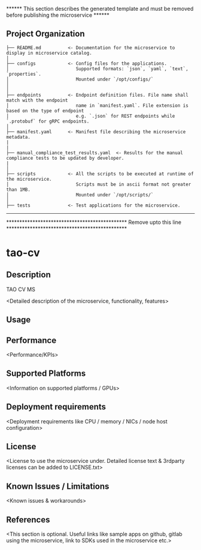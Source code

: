 ****** This section describes the generated template and must be removed before publishing the microservice ******

Project Organization
------------

    ├── README.md          <- Documentation for the microservice to display in microservice catalog.
    │
    ├── configs            <- Config files for the applications.
    │                         Supported formats: `json`, `yaml`, `text`, `properties`.
    │                         Mounted under `/opt/configs/`
    │
    │
    ├── endpoints          <- Endpoint definition files. File name shall match with the endpoint
    │                         name in `manifest.yaml`. File extension is based on the type of endpoint
    │                         e.g. `.json` for REST endpoints while `.protobuf` for gRPC endpoints.
    │
    ├── manifest.yaml      <- Manifest file describing the microservice metadata.
    |
    |
    ├── manual_compliance_test_results.yaml  <- Results for the manual compliance tests to be updated by developer.
    |
    │
    ├── scripts            <- All the scripts to be executed at runtime of the microservice.
    │                         Scripts must be in ascii format not greater than 1MB.
    │                         Mounted under `/opt/scripts/`
    │
    ├── tests              <- Test applications for the microservice.

----------

********************************************** Remove upto this line **********************************************

tao-cv
==============================

## Description
TAO CV MS

<Detailed description of the microservice, functionality, features>

## Usage
<Any parameter and endpoint details that cannot be documented in the manifest>
<Examples on how to add the microservice to app.yaml and set connections>

## Performance
<Performance/KPIs>

## Supported Platforms
<Information on supported platforms / GPUs>

## Deployment requirements
<Deployment requirements like CPU / memory / NICs / node host configuration>

## License
<License to use the microservice under. Detailed license text & 3rdparty licenses can be added to LICENSE.txt>

## Known Issues / Limitations
<Known issues & workarounds>

## References
<This section is optional. Useful links like sample apps on github, gitlab using the microservice, link to SDKs used in the microservice etc.>